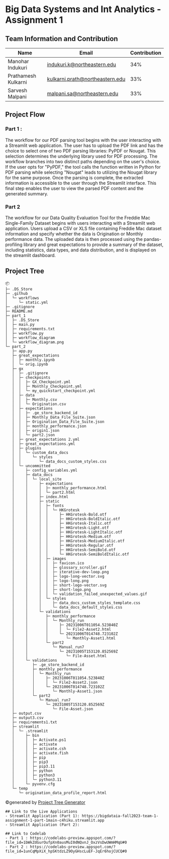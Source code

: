 # Big Data Systems and Int Analytics - Assignment 1
## Team Information and Contribution 

Name | Email | Contribution 
--- | --- | --- |
Manohar Indukuri | indukuri.k@northeastern.edu | 34%
Prathamesh Kulkarni | kulkarni.prath@northeastern.edu | 33% 
Sarvesh Malpani | 	malpani.sa@northeastern.edu | 33% 

## Project Flow 

### Part 1 :
The workflow for our PDF parsing tool begins with the user interacting with a Streamlit web application. The user has to upload the PDF link and has the choice to select one of two PDF parsing libraries: PyPDF or Nougat. This selection determines the underlying library used for PDF processing. The workflow branches into two distinct paths depending on the user's choice. If the user opts for "PyPDF," the tool calls the function written in Python for PDF parsing while selecting "Nougat" leads to utilizing the Nougat library for the same purpose. Once the parsing is complete, the extracted information is accessible to the user through the Streamlit interface. This final step enables the user to view the parsed PDF content and the generated summary.

### Part 2
The workflow for our Data Quality Evaluation Tool for the Freddie Mac Single-Family Dataset begins with users interacting with a Streamlit web application. Users upload a CSV or XLS file containing Freddie Mac dataset information and specify whether the data is Origination or Monthly performance data. The uploaded data is then processed using the pandas-profiling library and great expectations to provide a summary of the dataset, including statistics, data types, and data distribution, and is displayed on the streamlit dashboard.

## Project Tree 
```
📦 
├─ .DS_Store
├─ .github
│  └─ workflows
│     └─ static.yml
├─ .gitignore
├─ README.md
├─ part_1
│  ├─ .DS_Store
│  ├─ main.py
│  ├─ requirements.txt
│  ├─ workflow.py
│  ├─ workflow_diagram
│  └─ workflow_diagram.png
└─ part_2
   ├─ app.py
   ├─ great_expectations
   │  ├─ monthly.ipynb
   │  └─ orig.ipynb
   ├─ gx
   │  ├─ .gitignore
   │  ├─ checkpoints
   │  │  ├─ GX_Checkpoint.yml
   │  │  ├─ Monthly_Checkpoint.yml
   │  │  └─ my_quickstart_checkpoint.yml
   │  ├─ data
   │  │  ├─ Monthly.csv
   │  │  └─ Origination.csv
   │  ├─ expectations
   │  │  ├─ .ge_store_backend_id
   │  │  ├─ Monthly_Data_File_Suite.json
   │  │  ├─ Origination_Data_File_Suite.json
   │  │  ├─ monthly_performance.json
   │  │  ├─ origin1.json
   │  │  └─ part2.json
   │  ├─ great_expectations 2.yml
   │  ├─ great_expectations.yml
   │  ├─ plugins
   │  │  └─ custom_data_docs
   │  │     └─ styles
   │  │        └─ data_docs_custom_styles.css
   │  └─ uncommitted
   │     ├─ config_variables.yml
   │     ├─ data_docs
   │     │  └─ local_site
   │     │     ├─ expectations
   │     │     │  ├─ monthly_performance.html
   │     │     │  └─ part2.html
   │     │     ├─ index.html
   │     │     ├─ static
   │     │     │  ├─ fonts
   │     │     │  │  └─ HKGrotesk
   │     │     │  │     ├─ HKGrotesk-Bold.otf
   │     │     │  │     ├─ HKGrotesk-BoldItalic.otf
   │     │     │  │     ├─ HKGrotesk-Italic.otf
   │     │     │  │     ├─ HKGrotesk-Light.otf
   │     │     │  │     ├─ HKGrotesk-LightItalic.otf
   │     │     │  │     ├─ HKGrotesk-Medium.otf
   │     │     │  │     ├─ HKGrotesk-MediumItalic.otf
   │     │     │  │     ├─ HKGrotesk-Regular.otf
   │     │     │  │     ├─ HKGrotesk-SemiBold.otf
   │     │     │  │     └─ HKGrotesk-SemiBoldItalic.otf
   │     │     │  ├─ images
   │     │     │  │  ├─ favicon.ico
   │     │     │  │  ├─ glossary_scroller.gif
   │     │     │  │  ├─ iterative-dev-loop.png
   │     │     │  │  ├─ logo-long-vector.svg
   │     │     │  │  ├─ logo-long.png
   │     │     │  │  ├─ short-logo-vector.svg
   │     │     │  │  ├─ short-logo.png
   │     │     │  │  └─ validation_failed_unexpected_values.gif
   │     │     │  └─ styles
   │     │     │     ├─ data_docs_custom_styles_template.css
   │     │     │     └─ data_docs_default_styles.css
   │     │     └─ validations
   │     │        ├─ monthly_performance
   │     │        │  └─ Monthly_run
   │     │        │     ├─ 20231006T011054.523840Z
   │     │        │     │  └─ File2-Asset2.html
   │     │        │     └─ 20231006T014748.723102Z
   │     │        │        └─ Monthly-Asset1.html
   │     │        └─ part2
   │     │           └─ Manual_run7
   │     │              └─ 20231005T153120.852569Z
   │     │                 └─ File-Asset.html
   │     └─ validations
   │        ├─ .ge_store_backend_id
   │        ├─ monthly_performance
   │        │  └─ Monthly_run
   │        │     ├─ 20231006T011054.523840Z
   │        │     │  └─ File2-Asset2.json
   │        │     └─ 20231006T014748.723102Z
   │        │        └─ Monthly-Asset1.json
   │        └─ part2
   │           └─ Manual_run7
   │              └─ 20231005T153120.852569Z
   │                 └─ File-Asset.json
   ├─ output.csv
   ├─ output3.csv
   ├─ requirements1.txt
   ├─ streamlit
   │  └─ .streamlit
   │     ├─ bin
   │     │  ├─ Activate.ps1
   │     │  ├─ activate
   │     │  ├─ activate.csh
   │     │  ├─ activate.fish
   │     │  ├─ pip
   │     │  ├─ pip3
   │     │  ├─ pip3.11
   │     │  ├─ python
   │     │  ├─ python3
   │     │  └─ python3.11
   │     └─ pyvenv.cfg
   └─ temp
      └─ origination_data_profile_report.html
```
©️generated by [Project Tree Generator](https://woochanleee.github.io/project-tree-generator)
```
## Link to the Live Applications
- Streamlit Application (Part 1): https://bigdataia-fall2023-team-1-assignment-1-part-1main-c4hiku.streamlit.app
- Streamlit Application (Part 2): 

## Link to Codelab
- Part 1 : https://codelabs-preview.appspot.com/?file_id=1bWkZdGurOufpXn0ausMuI0dNQvnJ_OxzVsDwUWmHMqU#0
- Part 2 : https://codelabs-preview.appspot.com/?file_id=1unCqMpXiX_hpSKtdzLZ9OyGHscLuEF-JqEr6hojCUCQ#0
